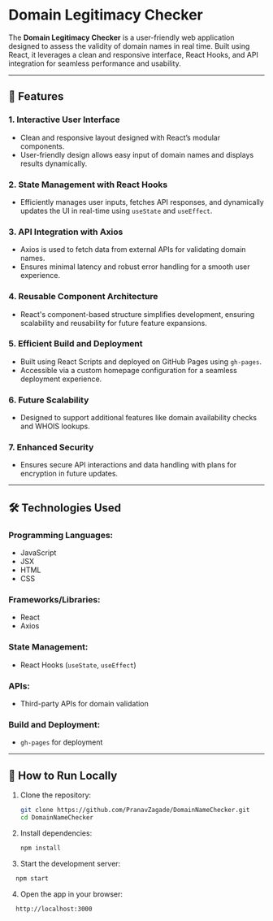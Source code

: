 # Domain Legitimacy Checker

The **Domain Legitimacy Checker** is a user-friendly web application designed to assess the validity of domain names in real time. Built using React, it leverages a clean and responsive interface, React Hooks, and API integration for seamless performance and usability.

---

## 🚀 Features

### 1. **Interactive User Interface**
- Clean and responsive layout designed with React’s modular components.
- User-friendly design allows easy input of domain names and displays results dynamically.

### 2. **State Management with React Hooks**
- Efficiently manages user inputs, fetches API responses, and dynamically updates the UI in real-time using `useState` and `useEffect`.

### 3. **API Integration with Axios**
- Axios is used to fetch data from external APIs for validating domain names.
- Ensures minimal latency and robust error handling for a smooth user experience.

### 4. **Reusable Component Architecture**
- React's component-based structure simplifies development, ensuring scalability and reusability for future feature expansions.

### 5. **Efficient Build and Deployment**
- Built using React Scripts and deployed on GitHub Pages using `gh-pages`.
- Accessible via a custom homepage configuration for a seamless deployment experience.

### 6. **Future Scalability**
- Designed to support additional features like domain availability checks and WHOIS lookups.

### 7. **Enhanced Security**
- Ensures secure API interactions and data handling with plans for encryption in future updates.

---

## 🛠️ Technologies Used

### Programming Languages:
- JavaScript
- JSX
- HTML
- CSS

### Frameworks/Libraries:
- React
- Axios

### State Management:
- React Hooks (`useState`, `useEffect`)

### APIs:
- Third-party APIs for domain validation

### Build and Deployment:
- `gh-pages` for deployment

---

## 🌟 How to Run Locally

1. Clone the repository:
   ```bash
   git clone https://github.com/PranavZagade/DomainNameChecker.git
   cd DomainNameChecker

2. Install dependencies:
   ```bash
   npm install

3. Start the development server:
 ```bash
   npm start
```
4. Open the app in your browser:
 ```bash
   http://localhost:3000
```

